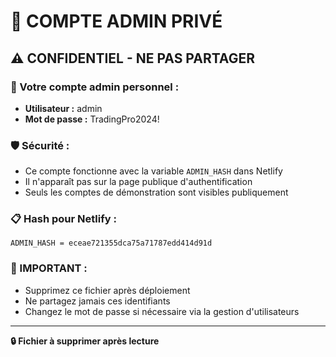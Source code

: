 # 🔐 COMPTE ADMIN PRIVÉ

## ⚠️ CONFIDENTIEL - NE PAS PARTAGER

### 🔑 Votre compte admin personnel :
- **Utilisateur :** admin
- **Mot de passe :** TradingPro2024!

### 🛡️ Sécurité :
- Ce compte fonctionne avec la variable `ADMIN_HASH` dans Netlify
- Il n'apparaît pas sur la page publique d'authentification
- Seuls les comptes de démonstration sont visibles publiquement

### 📋 Hash pour Netlify :
```
ADMIN_HASH = eceae721355dca75a71787edd414d91d
```

### 🚨 IMPORTANT :
- Supprimez ce fichier après déploiement
- Ne partagez jamais ces identifiants
- Changez le mot de passe si nécessaire via la gestion d'utilisateurs

---
**🔒 Fichier à supprimer après lecture**